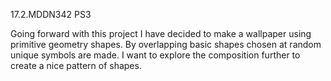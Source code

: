 17.2.MDDN342 PS3

Going forward with this project I have decided to make a wallpaper using primitive geometry shapes. By overlapping basic shapes chosen at random unique symbols are made. I want to explore the composition further to create a nice pattern of shapes.
